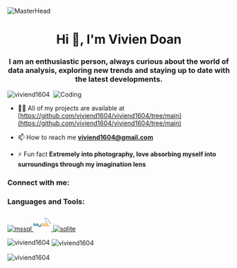 ![MasterHead](https://i.pinimg.com/originals/6a/78/9c/6a789c174faa0a929f890a47a5317a4b.gif)
<h1 align="center">Hi 👋, I'm Vivien Doan</h1>
<h3 align="center">I am an enthusiastic person, always curious about the world of data analysis, exploring new trends and staying up to date with the latest developments.</h3>
<img align="right" alt="Coding" width="400" src="https://cdn.dribbble.com/users/116207...](https://i.pinimg.com/originals/6e/a8/c6/6ea8c68dfa924bc2e6a9abe3e473087a.gif">
<p align="left"> <img src="https://komarev.com/ghpvc/?username=viviend1604&label=Profile%20views&color=0e75b6&style=flat" alt="viviend1604" /> </p>

- 👨‍💻 All of my projects are available at [https://github.com/viviend1604/viviend1604/tree/main](https://github.com/viviend1604/viviend1604/tree/main)

- 📫 How to reach me **viviend1604@gmail.com**

- ⚡ Fun fact **Extremely into photography, love absorbing myself into surroundings through my imagination lens**

<h3 align="left">Connect with me:</h3>
<p align="left">
</p>

<h3 align="left">Languages and Tools:</h3>
<p align="left"> <a href="https://www.microsoft.com/en-us/sql-server" target="_blank" rel="noreferrer"> <img src="https://www.svgrepo.com/show/303229/microsoft-sql-server-logo.svg" alt="mssql" width="40" height="40"/> </a> <a href="https://www.mysql.com/" target="_blank" rel="noreferrer"> <img src="https://raw.githubusercontent.com/devicons/devicon/master/icons/mysql/mysql-original-wordmark.svg" alt="mysql" width="40" height="40"/> </a> <a href="https://www.sqlite.org/" target="_blank" rel="noreferrer"> <img src="https://www.vectorlogo.zone/logos/sqlite/sqlite-icon.svg" alt="sqlite" width="40" height="40"/> </a> </p>

<p><img align="left" src="https://github-readme-stats.vercel.app/api/top-langs?username=viviend1604&show_icons=true&locale=en&layout=compact" alt="viviend1604" /></p>

<p>&nbsp;<img align="center" src="https://github-readme-stats.vercel.app/api?username=viviend1604&show_icons=true&locale=en" alt="viviend1604" /></p>

<p><img align="center" src="https://github-readme-streak-stats.herokuapp.com/?user=viviend1604&" alt="viviend1604" /></p>
